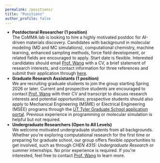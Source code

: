 ```yaml
---
permalink: /positions/
title: "Positions"
author_profile: false
---
```


<ul>
  <li><strong>Postdoctoral Researcher (1 position)</strong><br>
  The CoMMA lab is looking to hire a highly motivated postdoc for AI-driven materials discovery. Candidates with background in molecular modeling (MD and MC simulations), computational chemistry, machine learning, enhanced sampling methods, force field development, or related fields are encouraged to apply. Start date is flexible. Interested candidates should email <a href="mailto:nwang@uttyler.edu">Prof. Wang</a> with a CV, a brief statement of research interests, and contact information for three references and submit their application through <a href="https://zahr-prd-candidate-ada.utshare.utsystem.edu/psp/ZAHRPRDADA/EMPLOYEE/HRMS/c/HRS_HRAM_FL.HRS_CG_SEARCH_FL.GBL?Page=HRS_APP_JBPST_FL&Action=U&FOCUS=Applicant&SiteId=12&JobOpeningId=14058&PostingSeq=1">here</a>.</li>

  <li><strong>Graduate Research Assistants (1 position)</strong><br>
  We are recruiting graduate students to join the group starting Spring 2026 or later. Current and prospective students are encouraged to contact <a href="mailto:nwang@uttyler.edu">Prof. Wang</a> with their CV and transcript to discuss research interests and potential opportunities; prospective students should also apply to Mechanical Engineering (MSME) or Electrical Engineering (MSEE) programs through the <a href="https://www.uttyler.edu/admissions-aid/graduate/admission-requirements/">UT Tyler Graduate School application portal</a>. Previous experience in programming or molecular simulation is helpful but not required.</li>

  <li><strong>Undergraduate Researchers (Open to All Levels)</strong><br>
  We welcome motivated undergraduate students from all backgrounds. Whether you're exploring computational research for the first time or preparing for graduate school, our group offers flexible opportunities to get involved, such as through <em>CHEN 4315: Undergraduate Research</em> or summer internships. No prior experience is required. If you're interested, feel free to contact <a href="mailto:nwang@uttyler.edu">Prof. Wang</a> to learn more.</li>

</ul>
